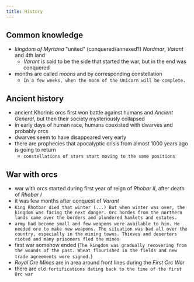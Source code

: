 ```yaml
---
title: History
---
```


## Common knowledge
- _kingdom of Myrtana_ "united" (conquered/annexed?) _Nordmar_, _Varant_ and 4th land
  - _Varant_ is said to be the side that started the war, but in the end was conquered
- months are called _moons_ and by corresponding constellation
  - `In a few weeks, when the moon of the Unicorn will be complete.`

## Ancient history
- ancient Khorinis orcs first won battle against humans and _Ancient General_, but then their society mysteriously collapsed
- in early days of human race, humans coexisted with dwarves and probably orcs
- dwarves seem to have disappeared very early
- there are prophecies that apocalyptic crisis from almost 1000 years ago is going to return
  - `constellations of stars start moving to the same positions`

## War with orcs
- war with orcs started during first year of reign of _Rhobar II_, after death of _Rhobar I_
- it was few months after conquest of _Varant_
- `King Rhotbar died that winter (...) But when winter was over, the kingdom was facing the next danger. Orc hordes from the northern lands came over the borders and plundered hamlets and estates. `
- `army had become small and few weapons were available to him. He needed ore to make new weapons. The situation was bad all over the country, especially in the mining towns. Thieves and deserters rioted and many prisoners fled the mines`
- first war somehow ended (`The kingdom was gradually recovering from the wounds of the past. Wheat flourished in the fields and new trade agreements were signed.`)
- _Royal Ore Mines_ are in area around front lines during the _First Orc War_
- there are `old fortifications dating back to the time of the first Orc war`
